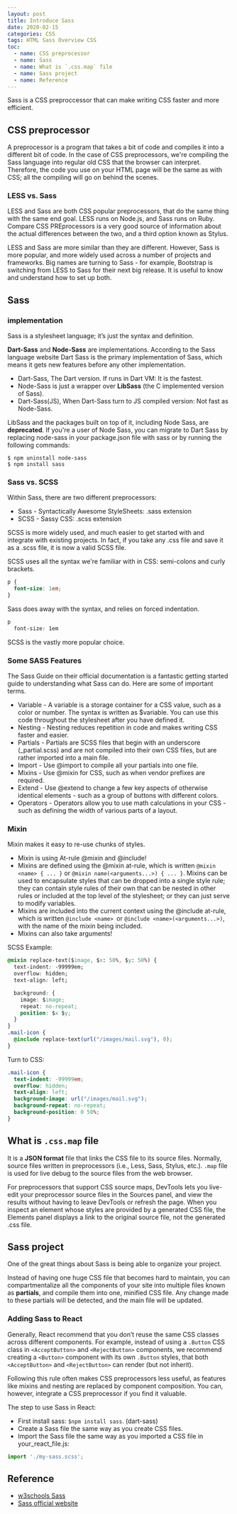 ```yaml
---
layout: post
title: Introduce Sass
date: 2020-02-15
categories: CSS
tags: HTML Sass Overview CSS
toc:
  - name: CSS preprocessor
  - name: Sass
  - name: What is `.css.map` file
  - name: Sass project
  - name: Reference
---
```


Sass is a CSS preproccessor that can make writing CSS faster and more efficient.

## CSS preprocessor

A preprocessor is a program that takes a bit of code and compiles it into a different bit of code. In the case of CSS preprocessors, we're compiling the Sass language into regular old CSS that the browser can interpret. Therefore, the code you use on your HTML page will be the same as with CSS; all the compiling will go on behind the scenes.

### LESS vs. Sass

LESS and Sass are both CSS popular preprocessors, that do the same thing with the same end goal. LESS runs on Node.js, and Sass runs on Ruby. Compare CSS PREprocessors is a very good source of information about the actual differences between the two, and a third option known as Stylus.

LESS and Sass are more similar than they are different. However, Sass is more popular, and more widely used across a number of projects and frameworks. Big names are turning to Sass - for example, Bootstrap is switching from LESS to Sass for their next big release. It is useful to know and understand how to set up both.

## Sass

### implementation
Sass is a stylesheet language; it’s just the syntax and definition. 

**Dart-Sass** and **Node-Sass** are implementations. 
According to the Sass language website Dart Sass is the primary implementation of Sass, which means it gets new features before any other implementation.

- Dart-Sass, The Dart version. If runs in Dart VM: It is the fastest.
- Node-Sass is just a wrapper over **LibSass** (the C implemented version of Sass).
- Dart-Sass(JS), When Dart-Sass turn to JS compiled version: Not fast as Node-Sass.

LibSass and the packages built on top of it, including Node Sass, are **deprecated**. If you're a user of Node Sass, you can migrate to Dart Sass by replacing node-sass in your package.json file with sass or by running the following commands:
```
$ npm uninstall node-sass
$ npm install sass
```

### Sass vs. SCSS

Within Sass, there are two different preprocessors:

- Sass - Syntactically Awesome StyleSheets: .sass extension
- SCSS - Sassy CSS: .scss extension

SCSS is more widely used, and much easier to get started with and integrate with existing projects. In fact, if you take any .css file and save it as a .scss file, it is now a valid SCSS file.

SCSS uses all the syntax we're familiar with in CSS: semi-colons and curly brackets.
```css
p {
  font-size: 1em;
}
```
Sass does away with the syntax, and relies on forced indentation.

```css
p
  font-size: 1em
```

SCSS is the vastly more popular choice.

### Some SASS Features

The Sass Guide on their official documentation is a fantastic getting started guide to understanding what Sass can do. Here are some of important terms.

- Variable - A variable is a storage container for a CSS value, such as a color or number. The syntax is written as $variable. You can use this code throughout the stylesheet after you have defined it.
- Nesting - Nesting reduces repetition in code and makes writing CSS faster and easier.
- Partials - Partials are SCSS files that begin with an underscore (_partial.scss) and are not compiled into their own CSS files, but are rather imported into a main file.
- Import - Use @import to compile all your partials into one file.
- Mixins - Use @mixin for CSS, such as when vendor prefixes are required.
- Extend - Use @extend to change a few key aspects of otherwise identical elements - such as a group of buttons with different colors.
- Operators - Operators allow you to use math calculations in your CSS - such as defining the width of various parts of a layout.

### Mixin

Mixin makes it easy to re-use chunks of styles.
- Mixin is using At-rule @mixin and @include!
- Mixins are defined using the @mixin at-rule, which is written `@mixin <name> { ... }` or `@mixin name(<arguments...>) { ... }`.
Mixins can be used to encapsulate styles that can be dropped into a single style rule; they can contain style rules of their own that can be nested in other rules or included at the top level of the stylesheet; or they can just serve to modify variables.
- Mixins are included into the current context using the @include at-rule, which is written `@include <name> `or `@include <name>(<arguments...>)`, with the name of the mixin being included.
- Mixins can also take arguments!

SCSS Example: 
```css
@mixin replace-text($image, $x: 50%, $y: 50%) {
  text-indent: -99999em;
  overflow: hidden;
  text-align: left;

  background: {
    image: $image;
    repeat: no-repeat;
    position: $x $y;
  }
}
.mail-icon {
  @include replace-text(url("/images/mail.svg"), 0);
}
```
Turn to CSS: 
```css
.mail-icon {
  text-indent: -99999em;
  overflow: hidden;
  text-align: left;
  background-image: url("/images/mail.svg");
  background-repeat: no-repeat;
  background-position: 0 50%;
}
```


## What is `.css.map` file

It is a **JSON format** file that links the CSS file to its source files. Normally, source files written in preprocessors (i.e., Less, Sass, Stylus, etc.). 
`.map` file is used for live debug to the source files from the web browser.

For preprocessors that support CSS source maps, DevTools lets you live-edit your preprocessor source files in the Sources panel, and view the results without having to leave DevTools or refresh the page. When you inspect an element whose styles are provided by a generated CSS file, the Elements panel displays a link to the original source file, not the generated .css file.

## Sass project

One of the great things about Sass is being able to organize your project. 

Instead of having one huge CSS file that becomes hard to maintain, you can compartmentalize all the components of your site into multiple files known as **partials**, and compile them into one, minified CSS file. Any change made to these partials will be detected, and the main file will be updated.

### Adding Sass to React

Generally, React recommend that you don’t reuse the same CSS classes across different components. For example, instead of using a `.Button` CSS class in `<AcceptButton>` and `<RejectButton>` components, we recommend creating a `<Button>` component with its own `.Button` styles, that both `<AcceptButton>` and `<RejectButton>` can render (but not inherit).

Following this rule often makes CSS preprocessors less useful, as features like mixins and nesting are replaced by component composition. You can, however, integrate a CSS preprocessor if you find it valuable.

The step to use Sass in React: 
- First install sass: `$npm install sass`. (dart-sass)
- Create a Sass file the same way as you create CSS files.
- Import the Sass file the same way as you imported a CSS file in your_react_file.js:
```js
import './my-sass.scss';
```

## Reference

- [w3schools Sass](https://www.w3schools.com/sass/default.php)
- [Sass official website](https://sass-lang.com/)